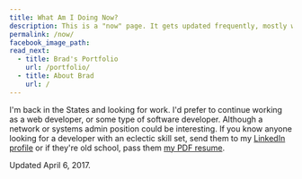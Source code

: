 ```yaml
---
title: What Am I Doing Now?
description: This is a "now" page. It gets updated frequently, mostly when I want to procrastinate. Think of it like Twitter or Facebook updates, only better.
permalink: /now/
facebook_image_path:
read_next:
  - title: Brad's Portfolio
    url: /portfolio/
  - title: About Brad
    url: /
---
```


I'm back in the States and looking for work. I'd prefer to continue working as a web developer, or some type of software developer. Although a network or systems admin position could be interesting. If you know anyone looking for a developer with an eclectic skill set, send them to my [LinkedIn profile](https://www.linkedin.com/in/brad-west-a0baab31) or if they're old school, pass them [my PDF resume](/brad-west-v6.pdf).

<p class="entry-meta">Updated <time class="entry-time" itemprop="datePublished">April 6, 2017</time>.</p>
